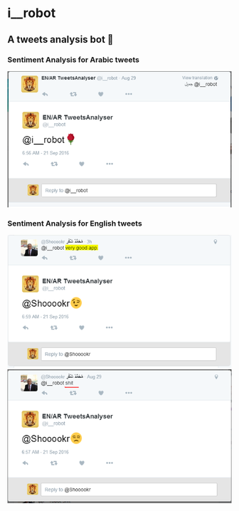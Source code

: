 # i__robot
## A tweets analysis bot  :mag_right:

### Sentiment Analysis for Arabic tweets

![](https://github.com/Shokr/i__robot/blob/master/00.PNG)

### Sentiment Analysis for English tweets

![Positive](https://github.com/Shokr/i__robot/blob/master/01.png)
![Negative](https://github.com/Shokr/i__robot/blob/master/02.png)
